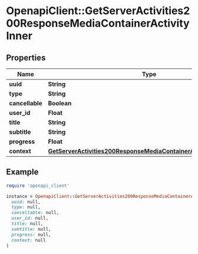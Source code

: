 # OpenapiClient::GetServerActivities200ResponseMediaContainerActivityInner

## Properties

| Name | Type | Description | Notes |
| ---- | ---- | ----------- | ----- |
| **uuid** | **String** |  | [optional] |
| **type** | **String** |  | [optional] |
| **cancellable** | **Boolean** |  | [optional] |
| **user_id** | **Float** |  | [optional] |
| **title** | **String** |  | [optional] |
| **subtitle** | **String** |  | [optional] |
| **progress** | **Float** |  | [optional] |
| **context** | [**GetServerActivities200ResponseMediaContainerActivityInnerContext**](GetServerActivities200ResponseMediaContainerActivityInnerContext.md) |  | [optional] |

## Example

```ruby
require 'openapi_client'

instance = OpenapiClient::GetServerActivities200ResponseMediaContainerActivityInner.new(
  uuid: null,
  type: null,
  cancellable: null,
  user_id: null,
  title: null,
  subtitle: null,
  progress: null,
  context: null
)
```


